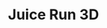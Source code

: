 ---
layout: page
title: Juice Run 3D
description: Drink coffee or eat soup and stay away from juices.
img: assets/img/JuiceRunIcon.png
importance: 5
category: Twenty Games
redirect: https://apps.apple.com/us/app/juice-run-3d/id1586329664
related_publications: false
---